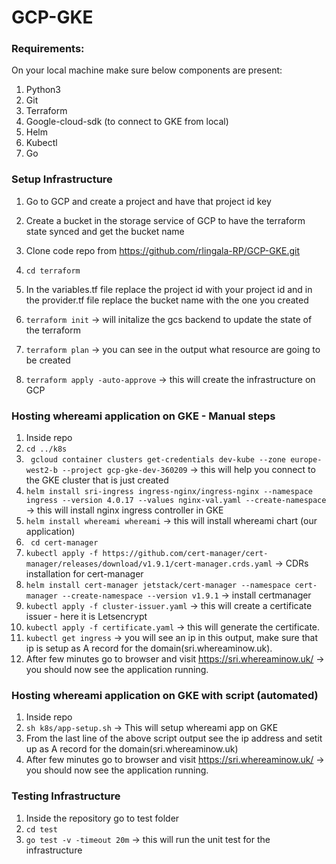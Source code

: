 # GCP-GKE

### Requirements:

On your local machine make sure below components are present:
1.	Python3
2.	Git
3.	Terraform
4.	Google-cloud-sdk (to connect to GKE from local)
5.	Helm
6.	Kubectl
7. Go

### Setup Infrastructure

1.	Go to GCP and create a project and have that project id key
 
2.	Create a bucket in the storage service of GCP to have the terraform state synced and get the bucket name

3.	Clone code repo from https://github.com/rlingala-RP/GCP-GKE.git
4.	``` cd terraform ```
5.	In the variables.tf file replace the project id with your project id and in the provider.tf file replace the bucket name with the one you created
6.	``` terraform init ``` -> will initalize the gcs backend to update the state of the terraform 
7.	``` terraform plan ``` -> you can see in the output what resource are going to be created
8.	``` terraform apply -auto-approve ``` -> this will create the infrastructure on GCP

### Hosting whereami application on GKE - Manual steps
1. Inside repo
10.	``` cd ../k8s ```
11.	``` gcloud container clusters get-credentials dev-kube --zone europe-west2-b --project gcp-gke-dev-360209``` -> this will help you connect to the GKE cluster that is just created
12.	``` helm install sri-ingress ingress-nginx/ingress-nginx --namespace ingress --version 4.0.17 --values nginx-val.yaml --create-namespace ``` -> this will install nginx ingress controller in GKE
13.	``` helm install whereami whereami ``` -> this will install whereami chart (our application)
14.	``` cd cert-manager ```
15. ``` kubectl apply -f https://github.com/cert-manager/cert-manager/releases/download/v1.9.1/cert-manager.crds.yaml ``` -> CDRs installation for cert-manager
16.	``` helm install cert-manager jetstack/cert-manager --namespace cert-manager --create-namespace --version v1.9.1 ``` -> install certmanager
17.	``` kubectl apply -f cluster-issuer.yaml ``` -> this will create a certificate issuer - here it is Letsencrypt 
18.	``` kubectl apply -f certificate.yaml ``` -> this will generate the certificate.
19. ``` kubectl get ingress ``` -> you will see an ip in this output, make sure that ip is setup as A record for the domain(sri.whereaminow.uk).
20. After few minutes go to browser and visit https://sri.whereaminow.uk/ -> you should now see the application running.

### Hosting whereami application on GKE with script (automated)

1. Inside repo
2. ``` sh k8s/app-setup.sh ``` -> This will setup whereami app on GKE 
3. From the last line of the above script output see the ip address and setit up as A record for the domain(sri.whereaminow.uk)
4. After few minutes go to browser and visit https://sri.whereaminow.uk/ -> you should now see the application running.

### Testing Infrastructure

1. Inside the repository go to test folder
2. ``` cd test ```
3. ``` go test -v -timeout 20m ``` -> this will run the unit test for the infrastructure

